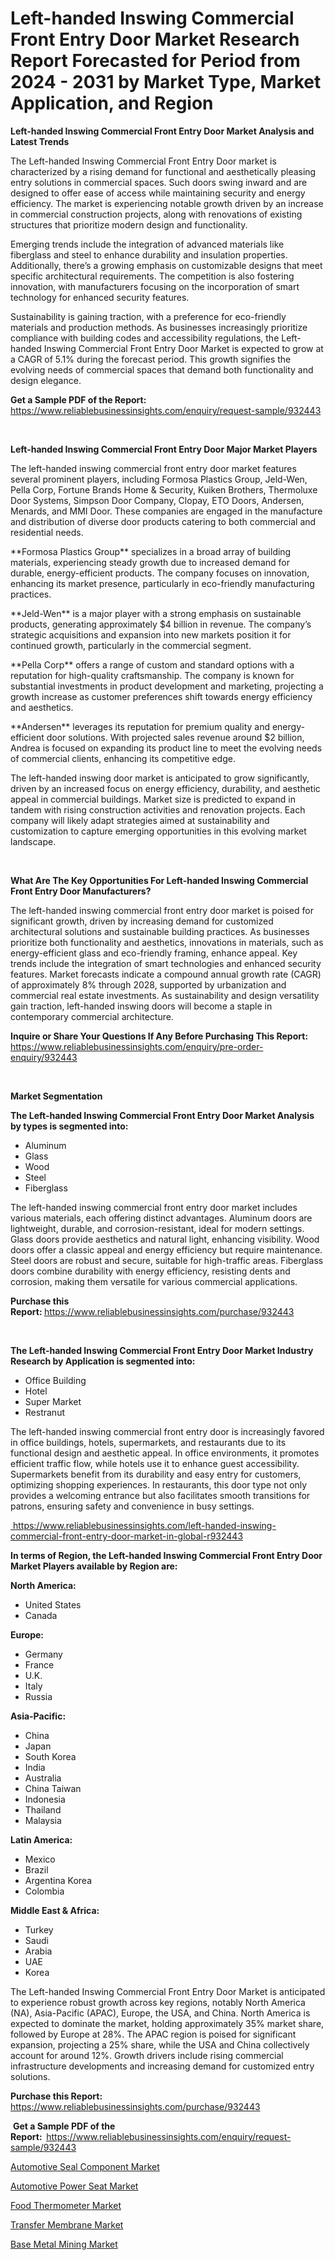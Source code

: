 <p><h1>Left-handed Inswing Commercial Front Entry Door Market Research Report Forecasted for Period from 2024 -  2031 by Market Type, Market Application, and Region</h1></p><p><strong>Left-handed Inswing Commercial Front Entry Door Market Analysis and Latest Trends</strong></p>
<p><p>The Left-handed Inswing Commercial Front Entry Door market is characterized by a rising demand for functional and aesthetically pleasing entry solutions in commercial spaces. Such doors swing inward and are designed to offer ease of access while maintaining security and energy efficiency. The market is experiencing notable growth driven by an increase in commercial construction projects, along with renovations of existing structures that prioritize modern design and functionality.</p><p>Emerging trends include the integration of advanced materials like fiberglass and steel to enhance durability and insulation properties. Additionally, there’s a growing emphasis on customizable designs that meet specific architectural requirements. The competition is also fostering innovation, with manufacturers focusing on the incorporation of smart technology for enhanced security features.</p><p>Sustainability is gaining traction, with a preference for eco-friendly materials and production methods. As businesses increasingly prioritize compliance with building codes and accessibility regulations, the Left-handed Inswing Commercial Front Entry Door Market is expected to grow at a CAGR of 5.1% during the forecast period. This growth signifies the evolving needs of commercial spaces that demand both functionality and design elegance.</p></p>
<p><strong>Get a Sample PDF of the Report:&nbsp;</strong> <a href="https://www.reliablebusinessinsights.com/enquiry/request-sample/932443">https://www.reliablebusinessinsights.com/enquiry/request-sample/932443</a></p>
<p>&nbsp;</p>
<p><strong>Left-handed Inswing Commercial Front Entry Door Major Market Players</strong></p>
<p><p>The left-handed inswing commercial front entry door market features several prominent players, including Formosa Plastics Group, Jeld-Wen, Pella Corp, Fortune Brands Home & Security, Kuiken Brothers, Thermoluxe Door Systems, Simpson Door Company, Clopay, ETO Doors, Andersen, Menards, and MMI Door. These companies are engaged in the manufacture and distribution of diverse door products catering to both commercial and residential needs.</p><p>**Formosa Plastics Group** specializes in a broad array of building materials, experiencing steady growth due to increased demand for durable, energy-efficient products. The company focuses on innovation, enhancing its market presence, particularly in eco-friendly manufacturing practices.</p><p>**Jeld-Wen** is a major player with a strong emphasis on sustainable products, generating approximately $4 billion in revenue. The company’s strategic acquisitions and expansion into new markets position it for continued growth, particularly in the commercial segment.</p><p>**Pella Corp** offers a range of custom and standard options with a reputation for high-quality craftsmanship. The company is known for substantial investments in product development and marketing, projecting a growth increase as customer preferences shift towards energy efficiency and aesthetics.</p><p>**Andersen** leverages its reputation for premium quality and energy-efficient door solutions. With projected sales revenue around $2 billion, Andrea is focused on expanding its product line to meet the evolving needs of commercial clients, enhancing its competitive edge.</p><p>The left-handed inswing door market is anticipated to grow significantly, driven by an increased focus on energy efficiency, durability, and aesthetic appeal in commercial buildings. Market size is predicted to expand in tandem with rising construction activities and renovation projects. Each company will likely adapt strategies aimed at sustainability and customization to capture emerging opportunities in this evolving market landscape.</p></p>
<p>&nbsp;</p>
<p><strong>What Are The Key Opportunities For Left-handed Inswing Commercial Front Entry Door Manufacturers?</strong></p>
<p><p>The left-handed inswing commercial front entry door market is poised for significant growth, driven by increasing demand for customized architectural solutions and sustainable building practices. As businesses prioritize both functionality and aesthetics, innovations in materials, such as energy-efficient glass and eco-friendly framing, enhance appeal. Key trends include the integration of smart technologies and enhanced security features. Market forecasts indicate a compound annual growth rate (CAGR) of approximately 8% through 2028, supported by urbanization and commercial real estate investments. As sustainability and design versatility gain traction, left-handed inswing doors will become a staple in contemporary commercial architecture.</p></p>
<p><strong>Inquire or Share Your Questions If Any Before Purchasing This Report:</strong> <a href="https://www.reliablebusinessinsights.com/enquiry/pre-order-enquiry/932443">https://www.reliablebusinessinsights.com/enquiry/pre-order-enquiry/932443</a></p>
<p>&nbsp;</p>
<p><strong>Market Segmentation</strong></p>
<p><strong>The Left-handed Inswing Commercial Front Entry Door Market Analysis by types is segmented into:</strong></p>
<p><ul><li>Aluminum</li><li>Glass</li><li>Wood</li><li>Steel</li><li>Fiberglass</li></ul></p>
<p><p>The left-handed inswing commercial front entry door market includes various materials, each offering distinct advantages. Aluminum doors are lightweight, durable, and corrosion-resistant, ideal for modern settings. Glass doors provide aesthetics and natural light, enhancing visibility. Wood doors offer a classic appeal and energy efficiency but require maintenance. Steel doors are robust and secure, suitable for high-traffic areas. Fiberglass doors combine durability with energy efficiency, resisting dents and corrosion, making them versatile for various commercial applications.</p></p>
<p><strong>Purchase this Report:&nbsp;</strong><a href="https://www.reliablebusinessinsights.com/purchase/932443">https://www.reliablebusinessinsights.com/purchase/932443</a></p>
<p>&nbsp;</p>
<p><strong>The Left-handed Inswing Commercial Front Entry Door Market Industry Research by Application is segmented into:</strong></p>
<p><ul><li>Office Building</li><li>Hotel</li><li>Super Market</li><li>Restranut</li></ul></p>
<p><p>The left-handed inswing commercial front entry door is increasingly favored in office buildings, hotels, supermarkets, and restaurants due to its functional design and aesthetic appeal. In office environments, it promotes efficient traffic flow, while hotels use it to enhance guest accessibility. Supermarkets benefit from its durability and easy entry for customers, optimizing shopping experiences. In restaurants, this door type not only provides a welcoming entrance but also facilitates smooth transitions for patrons, ensuring safety and convenience in busy settings.</p></p>
<p><a href="https://www.reliablebusinessinsights.com/left-handed-inswing-commercial-front-entry-door-market-in-global-r932443">&nbsp;https://www.reliablebusinessinsights.com/left-handed-inswing-commercial-front-entry-door-market-in-global-r932443</a></p>
<p><strong>In terms of Region, the Left-handed Inswing Commercial Front Entry Door Market Players available by Region are:</strong></p>
<p>
    <p> <strong> North America: </strong>
        <ul>
            <li>United States</li>
            <li>Canada</li>
        </ul>
        </p> 
    <p> <strong> Europe: </strong>
        <ul>
            <li>Germany</li>
            <li>France</li>
            <li>U.K.</li>
            <li>Italy</li>
            <li>Russia</li>
        </ul>
        </p> 
    <p> <strong> Asia-Pacific: </strong>
        <ul>
            <li>China</li>
            <li>Japan</li>
            <li>South Korea</li>
            <li>India</li>
            <li>Australia</li>
            <li>China Taiwan</li>
            <li>Indonesia</li>
            <li>Thailand</li>
            <li>Malaysia</li>
        </ul>
        </p> 
    <p> <strong> Latin America: </strong>
        <ul>
            <li>Mexico</li>
            <li>Brazil</li>
            <li>Argentina Korea</li>
            <li>Colombia</li>
        </ul>
        </p> 
    <p> <strong> Middle East & Africa: </strong>
        <ul>
            <li>Turkey</li>
            <li>Saudi</li>
            <li>Arabia</li>
            <li>UAE</li>
            <li>Korea</li>
        </ul>
    </p>
    </p>
<p><p>The Left-handed Inswing Commercial Front Entry Door Market is anticipated to experience robust growth across key regions, notably North America (NA), Asia-Pacific (APAC), Europe, the USA, and China. North America is expected to dominate the market, holding approximately 35% market share, followed by Europe at 28%. The APAC region is poised for significant expansion, projecting a 25% share, while the USA and China collectively account for around 12%. Growth drivers include rising commercial infrastructure developments and increasing demand for customized entry solutions.</p></p>
<p><strong>Purchase this Report: </strong><a href="https://www.reliablebusinessinsights.com/purchase/932443">https://www.reliablebusinessinsights.com/purchase/932443</a></p>
<p>&nbsp;<strong>Get a Sample PDF of the Report:&nbsp;&nbsp;</strong><a href="https://www.reliablebusinessinsights.com/enquiry/request-sample/932443">https://www.reliablebusinessinsights.com/enquiry/request-sample/932443</a></p>
<p><strong></strong></p>
<p><p><a href="https://issuu.com/reportprime-2/docs/automotive-seal-component-market-si_7135bd937ce4c3">Automotive Seal Component Market</a></p><p><a href="https://issuu.com/reportprime-2/docs/automotive-power-seat-market-size-2_b510595eaef780">Automotive Power Seat Market</a></p><p><a href="https://medium.com/@henrykihn_12939/the-global-food-thermometer-market-is-at-the-forefront-of-innovation-driving-rapid-industry-ae203200679d">Food Thermometer Market</a></p><p><a href="https://www.linkedin.com/pulse/global-transfer-membrane-industry-types-applications-market-5m2rc?trackingId=njcLZmwiRlmBX%2BXMxsL3rQ%3D%3D">Transfer Membrane Market</a></p><p><a href="https://www.linkedin.com/pulse/deep-dive-base-metal-mining-market-itstrends-segmentation-dag3f?trackingId=PvpKKf3VQ7CbgL4vM9PCfQ%3D%3D">Base Metal Mining Market</a></p></p>